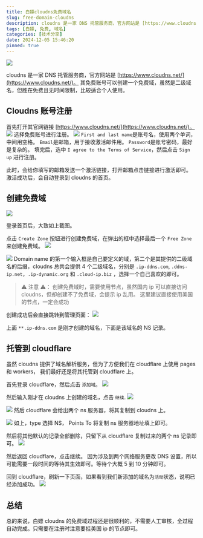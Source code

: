 ```yaml
---
title: 白嫖cloudns免费域名
slug: free-domain-cloudns
description: cloudns 是一家 DNS 托管服务商，官方网站是 [https://www.cloudns.net/](https://www.cloudns.net/)。其免费账号可以创建一个免费域，虽然是二级域名，但胜在免费且无时间限制，比较适合个人使用。
tags: [白嫖, 免费, 域名]
categories: [技术分享]
date: 2024-12-05 15:46:20
pinned: true
---
```


![](https://s2.loli.net/2024/12/05/IvfbsM8YpH2gOan.png)

cloudns 是一家 DNS 托管服务商，官方网站是 [https://www.cloudns.net/](https://www.cloudns.net/)。
其免费账号可以创建一个免费域，虽然是二级域名，但胜在免费且无时间限制，比较适合个人使用。

<!-- more -->

## Cloudns 账号注册

首先打开其官网链接 [https://www.cloudns.net/](https://www.cloudns.net/)。
![](https://s2.loli.net/2024/12/05/6Ie2UCt5wcXBfFA.png)
选择免费账号进行注册。
![](https://s2.loli.net/2024/12/05/FT8bdWG3rkos9gR.png)
`First and last name`是账号名，使用两个单词，中间用空格。
`Email`是邮箱，用于接收激活邮件用。
`Password`是账号密码，最好是复杂的。
填完后，选中 `I agree to the Terms of Service`，然后点击 `Sign up` 进行注册。

此时，会给你填写的邮箱发送一个激活链接，打开邮箱点击链接进行激活即可。
激活成功后，会自动登录到 cloudns 的首页。

## 创建免费域

![](https://s2.loli.net/2024/12/05/lieKz1aVHXx8ZJ6.png)

登录首页后，大致如上截图。

点击 `Create Zone` 按钮进行创建免费域，在弹出的框中选择最后一个 `Free Zone` 来创建免费域。
![](https://s2.loli.net/2024/12/05/uOj1yfSTAhLr6CU.png)

![](https://s2.loli.net/2024/12/05/y8AEQoGBlM1jWcw.png)
Domain name 的第一个输入框是自己要定义的域，第二个是其提供的二级域名的后缀，cloudns 总共会提供 4 个二级域名，分别是 `.ip-ddns.com`, `.ddns-ip.net`，`.ip-dynamic.org` 和 `.cloud-ip.biz` ，选择一个自己喜欢的即可。

> ⚠️ 注意 ⚠️：
> 创建免费域时，需要使用节点，虽然国内 ip 可以直接访问 cloudns，但却创建不了免费域，会提示 ip 乱用。
> 这里建议直接使用美国的节点，一定会成功

创建成功后会直接跳转到管理页面：
![](https://s2.loli.net/2024/12/05/xv8D9HZCJFAgi6m.png)

上面 `**.ip-ddns.com` 是刚才创建的域名，下面是该域名的 NS 记录。

## 托管到 cloudflare

虽然 cloudns 提供了域名解析服务，但为了方便我们在 cloudflare 上使用 pages 和 workers， 我们最好还是将其托管到 cloudflare 上。

首先登录 cloudflare，然后点击 `添加域`。
![](https://s2.loli.net/2024/12/05/9bSzrCxNHvuF2nW.png)

然后输入刚才在 cloudns 上创建的域名，点击 `继续`.
![](https://s2.loli.net/2024/12/05/4hRVIDLOpZQo5rx.png)

![](https://s2.loli.net/2024/12/05/iXNUxzlgoe7vEC3.png)
然后 cloudflare 会给出两个 ns 服务器，将其复制到 cloudns 上。

![](https://s2.loli.net/2024/12/05/N1zyRwXhBscfKqx.png)
如上，type 选择 NS， Points To 将复制 ns 服务器地址填上即可。

然后将其他默认的记录全部删除，只留下从 cloudflare 复制过来的两个 ns 记录即可。
![](https://s2.loli.net/2024/12/05/OWACXTxpmJj2gbV.png)

然后返回 cloudflare，点击继续。
因为涉及到两个网络服务更改 DNS 设置，所以可能需要一段时间的等待其生效即可。等待个大概 5 到 10 分钟即可。

回到 cloudflare，刷新一下页面，如果看到我们新添加的域名为`活动`状态，说明已经添加成功。
![](https://s2.loli.net/2024/12/05/VUKZPXBcvY3y7uC.png)

## 总结

总的来说，白嫖 cloudns 的免费域过程还是很顺利的，不需要人工审核，全过程自动完成。只需要在注册时注意要挂美国 ip 的节点即可。
